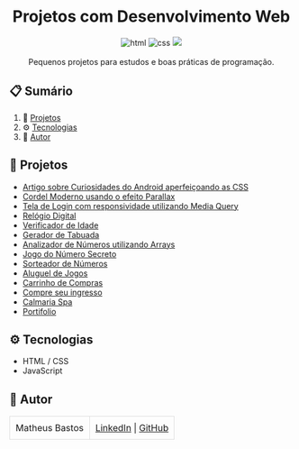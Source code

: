 <div align="center"> 
  <h1 align="center">Projetos com Desenvolvimento Web</h1>
  <div>
    <img src="https://img.shields.io/badge/HTML5-E34F26?style=for-the-badge&logo=html5&logoColor=white" alt="html" />
    <img src="https://img.shields.io/badge/CSS3-1572B6?style=for-the-badge&logo=css3&logoColor=white" alt="css" />
    <img src="https://img.shields.io/badge/JavaScript-323330?style=for-the-badge&logo=javascript&logoColor=F7DF1E" />
  </div>
<br/>
   <div align="center">
     Pequenos projetos para estudos e boas práticas de programação.
    </div>
</div>

## 📋 <a name="table">Sumário</a>

1. 🚀 [Projetos](#projetos)
2. ⚙️ [Tecnologias](#tecnologias)
3. 👥 [Autor](#autor)

## <a name="projetos">🚀 Projetos</a>

- [Artigo sobre Curiosidades do Android aperfeiçoando as CSS](https://matheuspvbastos.github.io/projetos-web/html-css/projeto-android/android.html)
- [Cordel Moderno usando o efeito Parallax](https://matheuspvbastos.github.io/projetos-web/html-css/projeto-cordel/)
- [Tela de Login com responsividade utilizando Media Query](https://matheuspvbastos.github.io/projetos-web/html-css/projeto-tela-de-login/)
- [Relógio Digital](https://matheuspvbastos.github.io/projetos-web/javascript/cursoJS/exercicios/projeto01/)
- [Verificador de Idade](https://matheuspvbastos.github.io/projetos-web/javascript/cursoJS/exercicios/projeto02/)
- [Gerador de Tabuada](https://matheuspvbastos.github.io/projetos-web/javascript/cursoJS/exercicios/projeto04/)
- [Analizador de Números utilizando Arrays](https://matheuspvbastos.github.io/projetos-web/javascript/cursoJS/exercicios/projeto05/)
- [Jogo do Número Secreto](https://matheuspvbastos.github.io/projetos-web/javascript/js-curso-2-aula1)
- [Sorteador de Números](https://matheuspvbastos.github.io/projetos-web/javascript/praticando-logica/sorteador-numeros)
- [Aluguel de Jogos](https://matheuspvbastos.github.io/projetos-web/javascript/praticando-logica/alugames)
- [Carrinho de Compras](https://matheuspvbastos.github.io/projetos-web/javascript/praticando-logica/carrinho-compras)
- [Compre seu ingresso](https://matheuspvbastos.github.io/projetos-web/javascript/praticando-logica/ingresso)
- [Calmaria Spa](https://matheuspvbastos.github.io/projetos-web/sass-e-tailwind/calmaria-spa)
- [Portifolio](https://matheuspvbastos.github.io/projetos-web/meu-portifolio)

## <a name="tecnologias">⚙️ Tecnologias</a>

- HTML / CSS
- JavaScript

## <a name="autor">👥 Autor</a>

<table style="border-collapse: collapse; table-layout: auto text-align: left;">

  <tbody>
    <tr>
      <td style="padding: 10px; border: 1px solid #ddd;">Matheus Bastos</td>
      <td style="padding: 10px; border: 1px solid #ddd;">
        <a href="https://www.linkedin.com/in/matheuspvbastos/" target="_blank">LinkedIn</a> |
        <a href="https://github.com/matheuspvbastos" target="_blank">GitHub</a>
      </td>
    </tr>
  </tbody>
</table>
